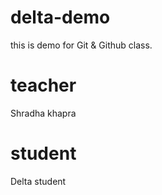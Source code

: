 # delta-demo
this is demo for Git &amp; Github class.

# teacher 
Shradha khapra

# student 
Delta student